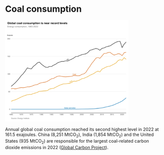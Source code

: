 # Coal consumption

<img src="plot.jpeg" alt="Coal consumption" width="400"/>

Annual global coal consumption reached its second highest level in 2022 at 161.5 exajoules. China (8,251 MtCO<sub>2</sub>), India (1,854 MtCO<sub>2</sub>) and the United States (935 MtCO<sub>2</sub>) are responsible for the largest coal-related carbon dioxide emissions in 2022 ([Global Carbon Project](https://globalcarbonatlas.org/emissions/carbon-emissions/)).